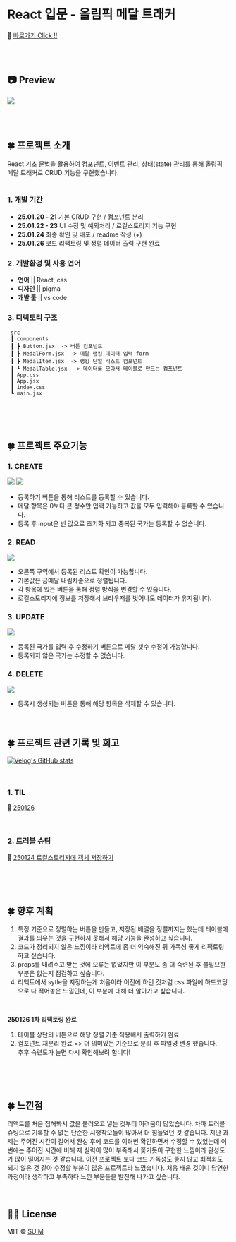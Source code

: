 # React 입문 - 올림픽 메달 트래커

🔗 [바로가기 Click !!]()

<br><br>

## 📷 Preview

<img src="/readme_img/main.png">

<br><br>

## 🍀 프로젝트 소개

React 기초 문법을 활용하여 컴포넌트, 이벤트 관리, 상태(state) 관리를 통해 올림픽 메달 트래커로 CRUD 기능을 구현했습니다.
<br><br>

### 1. 개발 기간

- **25.01.20 - 21** 기본 CRUD 구현 / 컴포넌트 분리
- **25.01.22 - 23** UI 수정 및 예외처리 / 로컬스토리지 기능 구현
- **25.01.24** 최종 확인 및 배포 / readme 작성
  (+)
- **25.01.26** 코드 리팩토링 및 정렬 데이터 출력 구현 완료
  <br>

### 2. 개발환경 및 사용 언어

- **언어** || React, css
- **디자인** || pigma
- **개발 툴** || vs code
  <br>

### 3. 디렉토리 구조

```
 src
 ┃ components
 ┃ ┣ Button.jsx  -> 버튼 컴포넌트
 ┃ ┣ MedalForm.jsx  -> 메달 랭킹 데이터 입력 form
 ┃ ┣ MedalItem.jsx  -> 랭킹 단일 리스트 컴포넌트
 ┃ ┗ MedalTable.jsx  -> 데이터를 모아서 테이블로 만드는 컴포넌트
 ┃ App.css
 ┃ App.jsx
 ┃ index.css
 ┗ main.jsx

```

<br><br><br>

## 🍀 프로젝트 주요기능

### 1. CREATE

<img src="/readme_img/check1.png">
<img src="/readme_img/check2.png">

- 등록하기 버튼을 통해 리스트를 등록할 수 있습니다.
- 메달 항목은 0보다 큰 정수만 입력 가능하고 값을 모두 입력해야 등록할 수 있습니다.
- 등록 후 input은 빈 값으로 초기화 되고 중복된 국가는 등록할 수 없습니다.
  <br>

### 2. READ

<img src="/readme_img/read.png">

- 오른쪽 구역에서 등록된 리스트 확인이 가능합니다.
- 기본값은 금메달 내림차순으로 정렬됩니다.
- 각 항목에 있는 버튼을 통해 정렬 방식을 변경할 수 있습니다.
- 로컬스토리지에 정보를 저장해서 브라우저를 벗어나도 데이터가 유지됩니다.
  <br>

### 3. UPDATE

<img src="/readme_img/update.png">

- 등록된 국가를 입력 후 수정하기 버튼으로 메달 갯수 수정이 가능합니다.
- 등록되지 않은 국가는 수정할 수 없습니다.
  <br>

### 4. DELETE

<img src="/readme_img/delete.png">

- 등록시 생성되는 버튼을 통해 해당 항목을 삭제할 수 있습니다.
  <br><br><br>

## 🍀 프로젝트 관련 기록 및 회고

[![Velog's GitHub stats](https://velog-readme-stats.vercel.app/api?name=_kimsuim)](https://velog.io/@_kimsuim)

<br>

### 1. TIL

🔗 [250126](https://velog.io/@_kimsuim/TIL250126-리액트-조건문)

<br>

### 2. 트러블 슈팅

🔗 [250124 로컬스토리지에 객체 저장하기](https://velog.io/@_kimsuim/TIL250124-트러블-슈팅-로컬스토리지에-객체-저장하기-또-로컬스토리지랑-싸운-사람)

<br><br><br>

## 🍀 향후 계획

1. 특정 기준으로 정렬하는 버튼을 만들고, 저장된 배열을 정렬까지는 했는데 테이블에 결과를 띄우는 것을 구현하지 못해서 해당 기능을 완성하고 싶습니다.
2. 코드가 정리되지 않은 느낌이라 리액트에 좀 더 익숙해진 뒤 가독성 좋게 리팩토링 하고 싶습니다.
3. props를 내려주고 받는 것에 오류는 없었지만 이 부분도 좀 더 숙련된 후 불필요한 부분은 없는지 점검하고 싶습니다.
4. 리액트에서 sytle을 지정하는게 처음이라 이전에 하던 것처럼 css 파일에 하드코딩으로 다 적어놓은 느낌인데, 이 부분에 대해 더 알아가고 싶습니다.

<br>

**250126 1차 리팩토링 완료**

1. 테이블 상단의 버튼으로 해당 정렬 기준 적용해서 출력하기 완료
2. 컴포넌트 재분리 완료 => 더 의미있는 기준으로 분리 후 파일명 변경 했습니다. <br> 추후 숙련도가 늘면 다시 확인해보려 합니다!

<br><br><br>

## 🍀 느낀점

리액트를 처음 접해봐서 값을 불러오고 넣는 것부터 어려움이 많았습니다. 차마 트러블 슈팅으로 기록할 수 없는 단순한 시행착오들이 많아서 더 힘들었던 것 같습니다. 지난 과제는 주어진 시간이 길어서 완성 후에 코드를 여러번 확인하면서 수정할 수 있었는데 이번에는 주어진 시간에 비해 제 실력이 많이 부족해서 쫓기듯이 구현한 느낌이라 완성도가 많이 떨어지는 것 같습니다. 이전 프로젝트 보다 코드 가독성도 좋지 않고 최적화도 되지 않은 것 같아 수정할 부분이 많은 프로젝트라 느꼈습니다. 처음 배운 것이니 당연한 과정이라 생각하고 부족하다 느낀 부분들을 발전해 나가고 싶습니다.
<br><br><br>

## 👍🏻 License

MIT &copy; [SUIM](mailto:suim0215@gmail.com)
